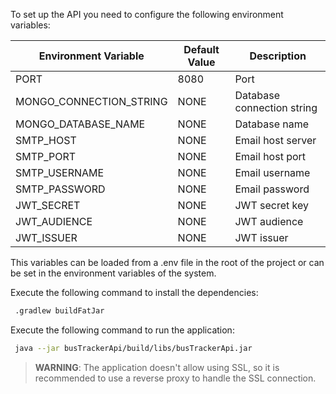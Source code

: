 To set up the API you need to configure the following environment variables:

| Environment Variable    | Default Value                          | Description                             |
|-------------------------|----------------------------------------|-----------------------------------------|
| PORT                    | 8080                                   | Port                                    |
| MONGO_CONNECTION_STRING | NONE                                   | Database connection string              |
| MONGO_DATABASE_NAME     | NONE                                   | Database name                           |
| SMTP_HOST               | NONE                                   | Email host server                       |
| SMTP_PORT               | NONE                                   | Email host port                         |
| SMTP_USERNAME           | NONE                                   | Email username                          |
| SMTP_PASSWORD           | NONE                                   | Email password                          |
| JWT_SECRET              | NONE                                   | JWT secret key                          |
| JWT_AUDIENCE            | NONE                                   | JWT audience                            |
| JWT_ISSUER              | NONE                                   | JWT issuer                              |

This variables can be loaded from a .env file in the root of the project or can be set in the environment variables of the system.

Execute the following command to install the dependencies:

```bash
 .gradlew buildFatJar
 ```

Execute the following command to run the application:

```bash
 java --jar busTrackerApi/build/libs/busTrackerApi.jar
 ```

> **WARNING**: The application doesn't allow using SSL, so it is recommended to use a reverse proxy to handle the SSL connection.